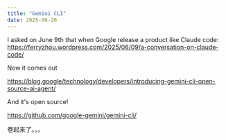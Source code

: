 ```yaml
---
title: "Gemini CLI"
date: 2025-06-26
---
```


I asked on June 9th that when Google release a product like Claude code: <a href="https://ferryzhou.wordpress.com/2025/06/09/a-conversation-on-claude-code/">https://ferryzhou.wordpress.com/2025/06/09/a-conversation-on-claude-code/</a>

Now it comes out

<a href="https://blog.google/technology/developers/introducing-gemini-cli-open-source-ai-agent/">https://blog.google/technology/developers/introducing-gemini-cli-open-source-ai-agent/</a>

And it's open source!

<a href="https://github.com/google-gemini/gemini-cli/">https://github.com/google-gemini/gemini-cli/</a>

卷起来了。。。
